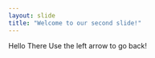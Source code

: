 ```yaml
---
layout: slide
title: "Welcome to our second slide!"
---
```

Hello There
Use the left arrow to go back!

